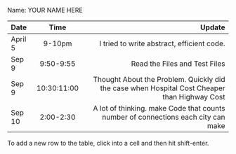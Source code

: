 Name: YOUR NAME HERE

| Date    |    Time     |                                                                                       Update |
|:--------|:-----------:|---------------------------------------------------------------------------------------------:|
| April 5 |   9-10pm    |                                                   I tried to write abstract, efficient code. |
| Sep 9   |  9:50-9:55  |                                                                Read the Files and Test Files |
| Sep 9   | 10:30:11:00 | Thought About the Problem. Quickly did the case when Hospital Cost Cheaper than Highway Cost |
| Sep 10  |  2:00-2:30  |            A lot of thinking. make Code that counts number of connections each city can make |


To add a new row to the table, click into a cell and then hit shift-enter.